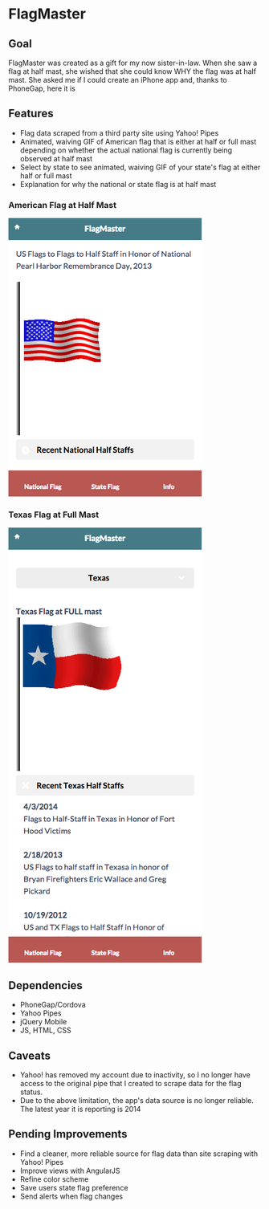 FlagMaster
===============================

## Goal
FlagMaster was created as a gift for my now sister-in-law. When she saw a flag at half mast, she wished that she could know WHY the flag was at half mast. She asked me if I could create an iPhone app and, thanks to PhoneGap, here it is

## Features
- Flag data scraped from a third party site using Yahoo! Pipes
- Animated, waiving GIF of American flag that is either at half or full mast depending on whether the actual national flag is currently being observed at half mast
- Select by state to see animated, waiving GIF of your state's flag at either half or full mast
- Explanation for why the national or state flag is at half mast

### American Flag at Half Mast
![American Flag at Half Mast](/img/screenshot-fm-national.png "American Flag at Full Mast")

### Texas Flag at Full Mast
![Texas Flag at Full Mast](/img/screenshot-fm-state.png "Texas Flag at Full Mast")


## Dependencies
- PhoneGap/Cordova
- Yahoo Pipes
- jQuery Mobile
- JS, HTML, CSS

## Caveats
- Yahoo! has removed my account due to inactivity, so I no longer have access to the original pipe that I created to scrape data for the flag status. 
- Due to the above limitation, the app's data source is no longer reliable. The latest year it is reporting is 2014

## Pending Improvements
- Find a cleaner, more reliable source for flag data than site scraping with Yahoo! Pipes
- Improve views with AngularJS
- Refine color scheme
- Save users state flag preference
- Send alerts when flag changes
